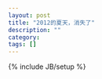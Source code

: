 ```yaml
---
layout: post
title: "2012的夏天，消失了"
description: ""
category: 
tags: []
---
```

{% include JB/setup %}






